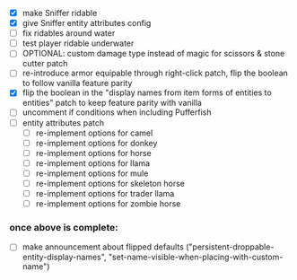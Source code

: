 - [x] make Sniffer ridable
- [x] give Sniffer entity attributes config
- [ ] fix ridables around water
- [ ] test player ridable underwater
- [ ] OPTIONAL: custom damage type instead of magic for scissors & stone cutter patch
- [ ] re-introduce armor equipable through right-click patch, flip the boolean to follow vanilla feature parity
- [x] flip the boolean in the "display names from item forms of entities to entities" patch to keep feature parity with vanilla
- [ ] uncomment if conditions when including Pufferfish
- [ ] entity attributes patch
  - [ ] re-implement options for camel
  - [ ] re-implement options for donkey
  - [ ] re-implement options for horse
  - [ ] re-implement options for llama
  - [ ] re-implement options for mule
  - [ ] re-implement options for skeleton horse
  - [ ] re-implement options for trader llama
  - [ ] re-implement options for zombie horse

### once above is complete:
- [ ] make announcement about flipped defaults ("persistent-droppable-entity-display-names", "set-name-visible-when-placing-with-custom-name")
